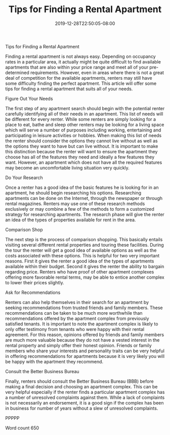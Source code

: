 ﻿---
title: "Tips for Finding a Rental Apartment"
date: 2019-12-28T22:50:05-08:00
description: "Renting A House Or Apartment Tips for Web Success"
featured_image: "/images/Renting A House Or Apartment.jpg"
tags: ["Renting A House Or Apartment"]
---

Tips for Finding a Rental Apartment

Finding a rental apartment is not always easy. Depending on occupancy rates in a particular area, it actually might be quite difficult to find available apartments that are also within your price range and meet all of your pre-determined requirements. However, even in areas where there is not a great deal of competition for the available apartments, renters may still have some difficulty finding the perfect apartment. This article will offer some tips for finding a rental apartment that suits all of your needs.

Figure Out Your Needs

The first step of any apartment search should begin with the potential renter carefully identifying all of their needs in an apartment. This list of needs will be different for every renter. While some renters are simply looking for a place to eat, bathe and sleep other renters may be looking for a living space which will serve a number of purposes including working, entertaining and participating in leisure activities or hobbies. When making this list of needs the renter should consider the options they cannot live without as well as the options they want to have but can live without. It is important to make this distinction because the renter will want to ensure the apartment they choose has all of the features they need and ideally a few features they want. However, an apartment which does not have all the required features may become an uncomfortable living situation very quickly. 

Do Your Research

Once a renter has a good idea of the basic features he is looking for in an apartment, he should begin researching his options. Researching apartments can be done on the Internet, through the newspaper or through rental magazines. Renters may use one of these research methods exclusively or may combine a few of the methods to form a customized strategy for researching apartments. The research phase will give the renter an idea of the types of properties available for rent in the area. 

Comparison Shop

The next step is the process of comparison shopping. This basically entails visiting several different rental properties and touring these facilities. During the tour the renter will get a good idea of available options as well as the costs associated with these options. This is helpful for two very important reasons. First it gives the renter a good idea of the types of apartments available within their budget. Second it gives the renter the ability to bargain regarding price. Renters who have proof of other apartment complexes offering more favorable rental terms, may be able to entice another complex to lower their prices slightly. 

Ask for Recommendations

Renters can also help themselves in their search for an apartment by seeking recommendations from trusted friends and family members. These recommendations can be taken to be much more worthwhile than recommendations offered by the apartment complex from previously satisfied tenants. It is important to note the apartment complex is likely to only offer testimony from tenants who were happy with their rental agreement. For this reason, opinions offered by friends and family members are much more valuable because they do not have a vested interest in the rental property and simply offer their honest opinion. Friends or family members who share your interests and personality traits can be very helpful in offering recommendations for apartments because it is very likely you will be happy with the apartment they recommend. 

Consult the Better Business Bureau

Finally, renters should consult the Better Business Bureau (BBB) before making a final decision and choosing an apartment complex. This can be very helpful especially if the renter finds a particular apartment complex has a number of unresolved complaints against them. While a lack of complaints is not necessarily an endorsement, it is a good sign if the complex has been in business for number of years without a slew of unresolved complaints. 

PPPPP

Word count 650


